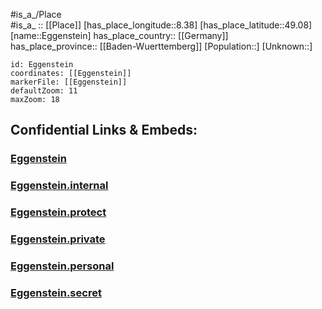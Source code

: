 ﻿---
location: [49.08,8.38] 
mapzoom: [7,12] 
mapmarker: city 
type: City
tags:
- geo/City


SpocWebEntityId: 29983
isDeleted: false
confidential: public

---
#is_a_/Place  
#is_a_ :: [[Place]] 
[has_place_longitude::8.38] 
[has_place_latitude::49.08] 
[name::Eggenstein] 
has_place_country:: [[Germany]]  
has_place_province:: [[Baden-Wuerttemberg]] 
[Population::] 
[Unknown::] 


```leaflet
id: Eggenstein
coordinates: [[Eggenstein]] 
markerFile: [[Eggenstein]] 
defaultZoom: 11 
maxZoom: 18
```


## Confidential Links & Embeds: 

### [Eggenstein](/_public/Earth/Continent/Europe/Europe~Central/Germany/Germany~West/Baden-Wuerttemberg/counties~BW/Karlsruhe/cities~Karlsruhe/Eggenstein-Leopoldshafen/City/Eggenstein.md) 

### [Eggenstein.internal](/_internal/Earth/Continent/Europe/Europe~Central/Germany/Germany~West/Baden-Wuerttemberg/counties~BW/Karlsruhe/cities~Karlsruhe/Eggenstein-Leopoldshafen/City/Eggenstein.internal.md) 

### [Eggenstein.protect](/_protect/Earth/Continent/Europe/Europe~Central/Germany/Germany~West/Baden-Wuerttemberg/counties~BW/Karlsruhe/cities~Karlsruhe/Eggenstein-Leopoldshafen/City/Eggenstein.protect.md) 

### [Eggenstein.private](/_private/Earth/Continent/Europe/Europe~Central/Germany/Germany~West/Baden-Wuerttemberg/counties~BW/Karlsruhe/cities~Karlsruhe/Eggenstein-Leopoldshafen/City/Eggenstein.private.md) 

### [Eggenstein.personal](/_personal/Earth/Continent/Europe/Europe~Central/Germany/Germany~West/Baden-Wuerttemberg/counties~BW/Karlsruhe/cities~Karlsruhe/Eggenstein-Leopoldshafen/City/Eggenstein.personal.md) 

### [Eggenstein.secret](/_secret/Earth/Continent/Europe/Europe~Central/Germany/Germany~West/Baden-Wuerttemberg/counties~BW/Karlsruhe/cities~Karlsruhe/Eggenstein-Leopoldshafen/City/Eggenstein.secret.md) 
